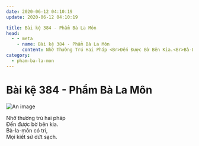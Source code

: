 ```yaml
---
date: 2020-06-12 04:10:19
update: 2020-06-12 04:10:19

title: Bài kệ 384 - Phẩm Bà La Môn
head:
  - - meta
    - name: Bài kệ 384 - Phẩm Bà La Môn
      content: Nhờ Thường Trú Hai Pháp <Br>Ðến Được Bờ Bên Kia.<Br>Bà-La-Môn Có Trí,<Br>Mọi Kiết Sử Dứt Sạch.<Br>
category:
  - pham-ba-la-mon
---
```


# Bài kệ 384 - Phẩm Bà La Môn

![An image](/img/pham-ba-la-mon/pham-ba-la-mon-384.jpg)

Nhờ thường trú hai pháp <br>Ðến được bờ bên kia.<br>Bà-la-môn có trí,<br>Mọi kiết sử dứt sạch.<br>
